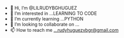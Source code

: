 - 👋 Hi, I’m @LILRUDYBGHUGUEZ
- 👀 I’m interested in ...LEARNING TO CODE
- 🌱 I’m currently learning ...PYTHON
- 💞️ I’m looking to collaborate on ...
- 📫 How to reach me ...rudyhuguezvbgr@gmail.com

<!---
LILRUDYBGHUGUEZ/LILRUDYBGHUGUEZ is a ✨ special ✨ repository because its `README.md` (this file) appears on your GitHub profile.
You can click the Preview link to take a look at your changes.
--->
